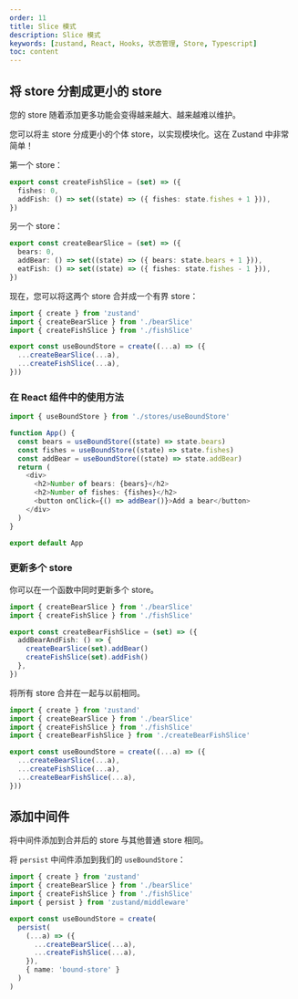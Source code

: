 ```yaml
---
order: 11
title: Slice 模式
description: Slice 模式
keywords: [zustand, React, Hooks, 状态管理, Store, Typescript]
toc: content
---
```


## 将 store 分割成更小的 store

您的 store 随着添加更多功能会变得越来越大、越来越难以维护。

您可以将主 store 分成更小的个体 store，以实现模块化。这在 Zustand 中非常简单！

第一个 store：

```ts
export const createFishSlice = (set) => ({
  fishes: 0,
  addFish: () => set((state) => ({ fishes: state.fishes + 1 })),
})
```

另一个 store：

```ts
export const createBearSlice = (set) => ({
  bears: 0,
  addBear: () => set((state) => ({ bears: state.bears + 1 })),
  eatFish: () => set((state) => ({ fishes: state.fishes - 1 })),
})
```

现在，您可以将这两个 store 合并成一个有界 store：

```ts
import { create } from 'zustand'
import { createBearSlice } from './bearSlice'
import { createFishSlice } from './fishSlice'

export const useBoundStore = create((...a) => ({
  ...createBearSlice(...a),
  ...createFishSlice(...a),
}))
```

### 在 React 组件中的使用方法

```ts
import { useBoundStore } from './stores/useBoundStore'

function App() {
  const bears = useBoundStore((state) => state.bears)
  const fishes = useBoundStore((state) => state.fishes)
  const addBear = useBoundStore((state) => state.addBear)
  return (
    <div>
      <h2>Number of bears: {bears}</h2>
      <h2>Number of fishes: {fishes}</h2>
      <button onClick={() => addBear()}>Add a bear</button>
    </div>
  )
}

export default App
```

### 更新多个 store

你可以在一个函数中同时更新多个 store。

```ts
import { createBearSlice } from './bearSlice'
import { createFishSlice } from './fishSlice'

export const createBearFishSlice = (set) => ({
  addBearAndFish: () => {
    createBearSlice(set).addBear()
    createFishSlice(set).addFish()
  },
})
```

将所有 store 合并在一起与以前相同。

```ts
import { create } from 'zustand'
import { createBearSlice } from './bearSlice'
import { createFishSlice } from './fishSlice'
import { createBearFishSlice } from './createBearFishSlice'

export const useBoundStore = create((...a) => ({
  ...createBearSlice(...a),
  ...createFishSlice(...a),
  ...createBearFishSlice(...a),
}))
```

## 添加中间件

将中间件添加到合并后的 store 与其他普通 store 相同。

将 `persist` 中间件添加到我们的 `useBoundStore`：

```ts
import { create } from 'zustand'
import { createBearSlice } from './bearSlice'
import { createFishSlice } from './fishSlice'
import { persist } from 'zustand/middleware'

export const useBoundStore = create(
  persist(
    (...a) => ({
      ...createBearSlice(...a),
      ...createFishSlice(...a),
    }),
    { name: 'bound-store' }
  )
)
```
